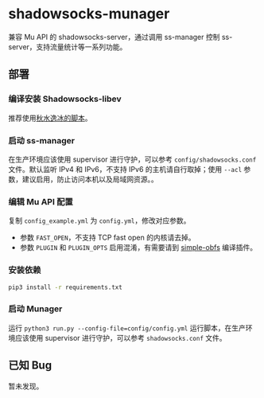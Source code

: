 # shadowsocks-munager

兼容 Mu API 的 shadowsocks-server，通过调用 ss-manager 控制 ss-server，支持流量统计等一系列功能。

## 部署

### 编译安装 Shadowsocks-libev

推荐使用[秋水逸冰的脚本](https://shadowsocks.be/4.html)。

### 启动 ss-manager

在生产环境应该使用 supervisor 进行守护，可以参考 `config/shadowsocks.conf` 文件。默认监听 IPv4 和 IPv6，不支持 IPv6 的主机请自行取掉；使用 `--acl` 参数，建议启用，防止访问本机以及局域网资源。。

### 编辑 Mu API 配置

复制 `config_example.yml` 为 `config.yml`，修改对应参数。

- 参数 `FAST_OPEN`，不支持 TCP fast open 的内核请去掉。
- 参数 `PLUGIN` 和 `PLUGIN_OPTS` 启用混淆，有需要请到 [simple-obfs](https://github.com/shadowsocks/simple-obfs) 编译插件。

### 安装依赖

```bash
pip3 install -r requirements.txt
```

### 启动 Munager

运行 `python3 run.py --config-file=config/config.yml` 运行脚本，在生产环境应该使用 supervisor 进行守护，可以参考 `shadowsocks.conf` 文件。

## 已知 Bug

暂未发现。
